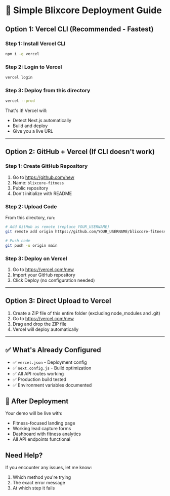 # 🚀 Simple Blixcore Deployment Guide

## Option 1: Vercel CLI (Recommended - Fastest)

### Step 1: Install Vercel CLI
```bash
npm i -g vercel
```

### Step 2: Login to Vercel
```bash
vercel login
```

### Step 3: Deploy from this directory
```bash
vercel --prod
```

That's it! Vercel will:
- Detect Next.js automatically
- Build and deploy
- Give you a live URL

---

## Option 2: GitHub + Vercel (If CLI doesn't work)

### Step 1: Create GitHub Repository
1. Go to https://github.com/new
2. Name: `blixcore-fitness`
3. Public repository
4. Don't initialize with README

### Step 2: Upload Code
From this directory, run:
```bash
# Add GitHub as remote (replace YOUR_USERNAME)
git remote add origin https://github.com/YOUR_USERNAME/blixcore-fitness.git

# Push code
git push -u origin main
```

### Step 3: Deploy on Vercel
1. Go to https://vercel.com/new
2. Import your GitHub repository
3. Click Deploy (no configuration needed)

---

## Option 3: Direct Upload to Vercel

1. Create a ZIP file of this entire folder (excluding node_modules and .git)
2. Go to https://vercel.com/new
3. Drag and drop the ZIP file
4. Vercel will deploy automatically

---

## ✅ What's Already Configured

- ✅ `vercel.json` - Deployment config
- ✅ `next.config.js` - Build optimization  
- ✅ All API routes working
- ✅ Production build tested
- ✅ Environment variables documented

## 🎯 After Deployment

Your demo will be live with:
- Fitness-focused landing page
- Working lead capture forms
- Dashboard with fitness analytics
- All API endpoints functional

## Need Help?

If you encounter any issues, let me know:
1. Which method you're trying
2. The exact error message
3. At which step it fails